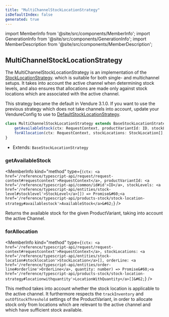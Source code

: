 ```yaml
---
title: "MultiChannelStockLocationStrategy"
isDefaultIndex: false
generated: true
---
```

<!-- This file was generated from the Vendure source. Do not modify. Instead, re-run the "docs:build" script -->
import MemberInfo from '@site/src/components/MemberInfo';
import GenerationInfo from '@site/src/components/GenerationInfo';
import MemberDescription from '@site/src/components/MemberDescription';


## MultiChannelStockLocationStrategy

<GenerationInfo sourceFile="packages/core/src/config/catalog/multi-channel-stock-location-strategy.ts" sourceLine="32" packageName="@vendure/core" since="3.1.0" />

The MultiChannelStockLocationStrategy is an implementation of the <a href='/reference/typescript-api/products-stock/stock-location-strategy#stocklocationstrategy'>StockLocationStrategy</a>.
which is suitable for both single- and multichannel setups. It takes into account the active
channel when determining stock levels, and also ensures that allocations are made only against
stock locations which are associated with the active channel.

This strategy became the default in Vendure 3.1.0. If you want to use the previous strategy which
does not take channels into account, update your VendureConfig to use to <a href='/reference/typescript-api/products-stock/default-stock-location-strategy#defaultstocklocationstrategy'>DefaultStockLocationStrategy</a>.

```ts title="Signature"
class MultiChannelStockLocationStrategy extends BaseStockLocationStrategy {
    getAvailableStock(ctx: RequestContext, productVariantId: ID, stockLevels: StockLevel[]) => Promise<AvailableStock>;
    forAllocation(ctx: RequestContext, stockLocations: StockLocation[], orderLine: OrderLine, quantity: number) => Promise<LocationWithQuantity[]>;
}
```
* Extends: <code>BaseStockLocationStrategy</code>



<div className="members-wrapper">

### getAvailableStock

<MemberInfo kind="method" type={`(ctx: <a href='/reference/typescript-api/request/request-context#requestcontext'>RequestContext</a>, productVariantId: <a href='/reference/typescript-api/common/id#id'>ID</a>, stockLevels: <a href='/reference/typescript-api/entities/stock-level#stocklevel'>StockLevel</a>[]) => Promise&#60;<a href='/reference/typescript-api/products-stock/stock-location-strategy#availablestock'>AvailableStock</a>&#62;`}   />

Returns the available stock for the given ProductVariant, taking into account the active Channel.
### forAllocation

<MemberInfo kind="method" type={`(ctx: <a href='/reference/typescript-api/request/request-context#requestcontext'>RequestContext</a>, stockLocations: <a href='/reference/typescript-api/entities/stock-location#stocklocation'>StockLocation</a>[], orderLine: <a href='/reference/typescript-api/entities/order-line#orderline'>OrderLine</a>, quantity: number) => Promise&#60;<a href='/reference/typescript-api/products-stock/stock-location-strategy#locationwithquantity'>LocationWithQuantity</a>[]&#62;`}   />

This method takes into account whether the stock location is applicable to the active channel.
It furthermore respects the `trackInventory` and `outOfStockThreshold` settings of the ProductVariant,
in order to allocate stock only from locations which are relevant to the active channel and which
have sufficient stock available.


</div>
